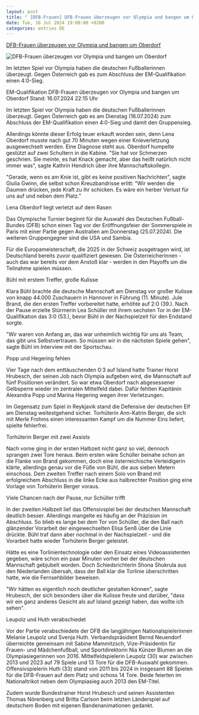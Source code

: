 ```yaml
---
layout: post
title: " [DFB-Frauen] DFB-Frauen überzeugen vor Olympia und bangen um Oberdorf"
date: Tue, 16 Jul 2024 19:00:00 +0200
categories: entries DE
---
```

[DFB-Frauen überzeugen vor Olympia und bangen um Oberdorf](https://www.sportschau.de/fussball/frauen-nationalmannschaft/dfb-frauen-ueberzeugen-vor-olympia-und-bangen-um-oberdorf,frauen-em-qualifikation-deutschland-oesterreich-100.html)

![DFB-Frauen überzeugen vor Olympia und bangen um Oberdorf](https://images.sportschau.de/image/80f177ac-7975-49cf-accd-b9619ffd5830/AAABkLzXiGs/AAABjwnlFvA/16x9-1280/dfb-schueller-senss-100.jpg)

Im letzten Spiel vor Olympia haben die deutschen Fußballerinnen überzeugt. Gegen Österreich gab es zum Abschluss der EM-Qualifikation einen 4:0-Sieg.

EM-Qualifikation DFB-Frauen überzeugen vor Olympia und bangen um Oberdorf Stand: 16.07.2024 22:15 Uhr

Im letzten Spiel vor Olympia haben die deutschen Fußballerinnen überzeugt. Gegen Österreich gab es am Dienstag (16.07.2024) zum Abschluss der EM-Qualifikation einen 4:0-Sieg und damit den Gruppensieg.

Allerdings könnte dieser Erfolg teuer erkauft worden sein, denn Lena Oberdorf musste nach gut 70 Minuten wegen einer Knieverletzung ausgewechselt werden. Eine Diagnose steht aus. Oberdorf humpelte gestützt auf zwei Schultern in die Kabine. "Sie hat vor Schmerzen geschrien. Sie meinte, es hat Knack gemacht, aber das heißt natürlich nicht immer was", sagte Kathrin Hendrich über ihre Mannschaftskollegin.

"Gerade, wenn es am Knie ist, gibt es keine positiven Nachrichten", sagte Giulia Gwinn, die selbst schon Kreuzbandrisse erlitt: "Wir werden die Daumen drücken, jede Kraft zu ihr schicken. Es wäre ein herber Verlust für uns auf und neben dem Platz."

Lena Oberdorf liegt verletzt auf dem Rasen

Das Olympische Turnier beginnt für die Auswahl des Deutschen Fußball-Bundes (DFB) schon einen Tag vor der Eröffnungsfeier der Sommerspiele in Paris mit einer Partie gegen Australien am Donnerstag (25.07.2024). Die weiteren Gruppengegner sind die USA und Sambia.

Für die Europameisterschaft, die 2025 in der Schweiz ausgetragen wird, ist Deutschland bereits zuvor qualifiziert gewesen. Die Österreicherinnen - auch das war bereits vor dem Anstoß klar - werden in den Playoffs um die Teilnahme spielen müssen.

Bühl mit erstem Treffer, große Kulisse

Klara Bühl brachte die deutsche Mannschaft am Dienstag vor großer Kulisse von knapp 44.000 Zuschauern in Hannover in Führung (11. Minute). Jule Brand, die den ersten Treffer vorbereitet hatte, erhöhte auf 2:0 (39.). Nach der Pause erzielte Stürmerin Lea Schüller mit ihrem sechsten Tor in der EM-Qualifikation das 3:0 (53.), bevor Bühl in der Nachspielzeit für den Endstand sorgte.

"Wir waren von Anfang an, das war unheimlich wichtig für uns als Team, das gibt uns Selbstvertrauen. So müssen wir in die nächsten Spiele gehen", sagte Bühl im Interview mit der Sportschau.

Popp und Hegering fehlen

Vier Tage nach dem enttäuschenden 0:3 auf Island hatte Trainer Horst Hrubesch, der seinen Job nach Olympia aufgeben wird, die Mannschaft auf fünf Positionen verändert. So war etwa Oberdorf nach abgesessener Gelbsperre wieder im zentralen Mittelfeld dabei. Dafür fehlten Kapitänin Alexandra Popp und Marina Hegering wegen ihrer Verletzungen.

Im Gegensatz zum Spiel in Reykjavik stand die Defensive der deutschen Elf am Dienstag weitestgehend sicher. Torhüterin Ann-Katrin Berger, die sich mit Merle Frohms einen interessanten Kampf um die Nummer Eins liefert, spielte fehlerfrei.

Torhüterin Berger mit zwei Assists

Nach vorne ging in der ersten Halbzeit nicht ganz so viel, dennoch sprangen zwei Tore heraus. Beim ersten wäre Schüller beinahe schon an die Flanke von Brand gekommen, doch eine österreichische Verteidigerin klärte, allerdings genau vor die Füße von Bühl, die aus sieben Metern einschoss. Dem zweiten Treffer nach einem Solo von Brand mit erfolgreichem Abschluss in die linke Ecke aus halbrechter Position ging eine Vorlage von Torhüterin Berger voraus.

Viele Chancen nach der Pause, nur Schüller trifft

In der zweiten Halbzeit lief das Offensivspiel bei der deutschen Mannschaft deutlich besser. Allerdings mangelte es häufig an der Präzision im Abschluss. So blieb es lange bei dem Tor von Schüller, die den Ball nach glänzender Vorarbeit der eingewechselten Elisa Senß über die Linie drückte. Bühl traf dann aber nochmal in der Nachspielzeit - und die Vorarbeit hatte wieder Torhüterin Berger geleistet.

Hätte es eine Torlinientechnologie oder den Einsatz eines Videoassistenten gegeben, wäre schon ein paar Minuten vorher bei der deutschen Mannschaft gebjubelt worden. Doch Schiedsrichterin Shona Shukrula aus den Niederlanden übersah, dass der Ball klar die Torlinie überschritten hatte, wie die Fernsehbilder beweisen.

"Wir hätten es eigentlich noch deutlicher gestalten können", sagte Hrubesch, der sich besonders über die Kulisse freute und darüber, "dass wir ein ganz anderes Gesicht als auf Island gezeigt haben, das wollte ich sehen".

Leupolz und Huth verabschiedet

Vor der Partie verabschiedete der DFB die langjährigen Nationalspielerinnen Melanie Leupolz und Svenja Huth. Verbandspräsident Bernd Neuendorf überreichte gemeinsam mit Sabine Mammitzsch, Vize-Präsidentin für Frauen- und Mädchenfußball, und Sportdirektorin Nia Künzer Blumen an die Olympiasiegerinnen von 2016. Mittelfeldspielerin Leupolz (30) war zwischen 2013 und 2023 auf 79 Spiele und 13 Tore für die DFB-Auswahl gekommen. Offensivspielerin Huth (33) stand von 2011 bis 2024 in insgesamt 88 Spielen für die DFB-Frauen auf dem Platz und schoss 14 Tore. Beide feierten im Nationaltrikot neben dem Olympiasieg auch 2013 den EM-Titel.

Zudem wurde Bundestrainer Horst Hrubesch und seinen Assistenten Thomas Nörenberg und Britta Carlson beim letzten Länderspiel auf deutschem Boden mit eigenen Bandenanimationen gedankt.

